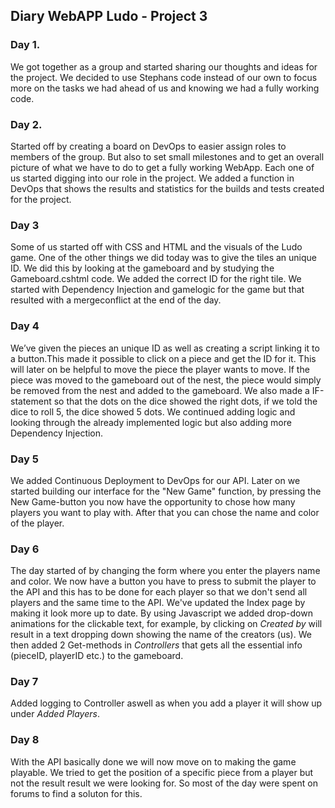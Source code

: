 ## Diary WebAPP Ludo - Project 3
 
### Day 1.
We got together as a group and started sharing our thoughts and ideas for the project. We decided to use Stephans code instead of our own to focus more on the tasks we had ahead of us and knowing we had a fully working code.

### Day 2.
Started off by creating a board on DevOps to easier assign roles to members of the group. But also to set small milestones and to get an overall picture of what we have to do to get a fully working WebApp. Each one of us started digging into our role in the project. We added a function in DevOps that shows the results and statistics for the builds and tests created for the project. 

### Day 3
Some of us started off with CSS and HTML and the visuals of the Ludo game.
One of the other things we did today was to give the tiles an unique ID. We did this by looking at the gameboard and by studying the Gameboard.cshtml code. We added the correct ID for the right tile. We started with Dependency Injection and gamelogic for the game but that resulted with a mergeconflict at the end of the day.

### Day 4
We’ve given the pieces an unique ID as well as creating a script linking it to a button.This made it possible to click on a piece and get the ID for it. This will later on be helpful to move the piece the player wants to move. If the piece was moved to the gameboard out of the nest, the piece would simply be removed from the nest and added to the gameboard.  We also made a IF-statement so that the dots on the dice showed the right dots, if we told the dice to roll 5, the dice showed 5 dots. 
We continued adding logic and looking through the already implemented logic but also adding more Dependency Injection.

### Day 5
We added Continuous Deployment to DevOps for our API. Later on we started building our interface for the "New Game" function, by pressing the New Game-button you now have the opportunity to chose how many players you want to play with. After that you can chose the name and color of the player. 

### Day 6
The day started of by changing the form where you enter the players name and color. We now have a button you have to press to submit the player to the API and this has to be done for each player so that we don't send all players and the same time to the API. We've updated the Index page by making it look more up to date. By using Javascript we added drop-down animations for the clickable text, for example, by clicking on *Created by* will result in a text dropping down showing the name of the creators (us). We then added 2 Get-methods in  *Controllers* that gets all the essential info (pieceID, playerID etc.) to the gameboard.

### Day 7
Added logging to Controller aswell as when you add a player it will show up under *Added Players*.

### Day 8
With the API basically done we will now move on to making the game playable. We tried to get the position of a specific piece from a player but not the result result we were looking for. So most of the day were spent on forums to find a soluton for this.

